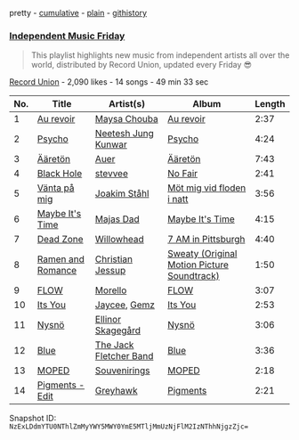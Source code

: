 pretty - [cumulative](/playlists/cumulative/3PF0U9lqNSODHjJq28lmvA.md) - [plain](/playlists/plain/3PF0U9lqNSODHjJq28lmvA) - [githistory](https://github.githistory.xyz/mackorone/spotify-playlist-archive/blob/main/playlists/plain/3PF0U9lqNSODHjJq28lmvA)

### [Independent Music Friday](https://open.spotify.com/playlist/3PF0U9lqNSODHjJq28lmvA)

> This playlist highlights new music from independent artists all over the world, distributed by Record Union, updated every Friday 😎

[Record Union](https://open.spotify.com/user/recordunion) - 2,090 likes - 14 songs - 49 min 33 sec

| No. | Title | Artist(s) | Album | Length |
|---|---|---|---|---|
| 1 | [Au revoir](https://open.spotify.com/track/7kZG21WlPm7hudGODOi1lM) | [Maysa Chouba](https://open.spotify.com/artist/3Gb4zWT12NVDAXLDlahoLL) | [Au revoir](https://open.spotify.com/album/3bpOcLy5grlig2BhNTH5fz) | 2:37 |
| 2 | [Psycho](https://open.spotify.com/track/3fHKqdNVHAFzI5hgEcZZnZ) | [Neetesh Jung Kunwar](https://open.spotify.com/artist/5uVTzyCO2MknEPABhTCIkz) | [Psycho](https://open.spotify.com/album/7b8ZBpiK2pCgiJnjlMdZoF) | 4:24 |
| 3 | [Ääretön](https://open.spotify.com/track/1Z70cwRoZtMluxFg0JBU3P) | [Auer](https://open.spotify.com/artist/6ohrGemJlLBkIGvfqiwXyG) | [Ääretön](https://open.spotify.com/album/5mrtp6Quyaxw8Wpf3Y7KvU) | 7:43 |
| 4 | [Black Hole](https://open.spotify.com/track/2R1gbluIY0jnH1uAxPbOlN) | [stevvee](https://open.spotify.com/artist/3IAn8NDMPwjoOsaPuwXL8Q) | [No Fair](https://open.spotify.com/album/5gSi3THSQohk6QCz6TJmUm) | 2:41 |
| 5 | [Vänta på mig](https://open.spotify.com/track/1P4AE1OtF9ic448s0GSMv3) | [Joakim Ståhl](https://open.spotify.com/artist/2Gl7RmsbdkVB7HC7YJNxXW) | [Möt mig vid floden i natt](https://open.spotify.com/album/3F8Kk06OqGoaMQ27AH5sum) | 3:56 |
| 6 | [Maybe It's Time](https://open.spotify.com/track/6XC4kFcx2GXsTzcwQIExFb) | [Majas Dad](https://open.spotify.com/artist/4UG68phKcHZ4lo5IaWuX2B) | [Maybe It's Time](https://open.spotify.com/album/3liYaR0NpMsWatrwob7wTQ) | 4:15 |
| 7 | [Dead Zone](https://open.spotify.com/track/7uQYZxpIevTaFnMg88rD7h) | [Willowhead](https://open.spotify.com/artist/3VQcv9slDXL09gPMXHqjrS) | [7 AM in Pittsburgh](https://open.spotify.com/album/39SZSXcSKFVAvLo9zMGanV) | 4:40 |
| 8 | [Ramen and Romance](https://open.spotify.com/track/1a3NVJwN5SlIO0TvOGqJ92) | [Christian Jessup](https://open.spotify.com/artist/3kCdzp5krxkPDQMRpDJuWB) | [Sweaty \(Original Motion Picture Soundtrack\)](https://open.spotify.com/album/5hjdvX0H24t3IEBtfO11zX) | 1:50 |
| 9 | [FLOW](https://open.spotify.com/track/7q7UqUgwy26DlYNTG323mf) | [Morello](https://open.spotify.com/artist/2ggxtphRwAB73uvMewAd2c) | [FLOW](https://open.spotify.com/album/5qV8obx5QfGSI9HVAZXwTk) | 3:07 |
| 10 | [Its You](https://open.spotify.com/track/0JzR9MkDUwALUvjCpjpkyy) | [Jaycee](https://open.spotify.com/artist/1JxdgKeIEiQOkyKMylwCkl), [Gemz](https://open.spotify.com/artist/7tsrmFMUwcaNTb0BvfRvjb) | [Its You](https://open.spotify.com/album/2Q4HjNk70YcS3tuFL5MeLb) | 2:53 |
| 11 | [Nysnö](https://open.spotify.com/track/05Q1i2P6xzLmoIDtuAfUiM) | [Ellinor Skagegård](https://open.spotify.com/artist/5pEFpC5JQdFCO4w9jOzLji) | [Nysnö](https://open.spotify.com/album/0QiUM2D5WkoRfveZ5t6fVG) | 3:06 |
| 12 | [Blue](https://open.spotify.com/track/40a5vktt2tIwpIHoyAcKQ0) | [The Jack Fletcher Band](https://open.spotify.com/artist/5lj178O5G0Wrmt01riJYD4) | [Blue](https://open.spotify.com/album/68Frl3tCJinozKtUJFdM40) | 3:36 |
| 13 | [MOPED](https://open.spotify.com/track/4N4Vd8AtYk3Js94aGE2oUk) | [Souvenirings](https://open.spotify.com/artist/6XdTNfPDz37ExY0sLhGmgQ) | [MOPED](https://open.spotify.com/album/4ZSHnQd80QjQNI9SQdn1xG) | 2:18 |
| 14 | [Pigments \- Edit](https://open.spotify.com/track/1vEXJ8QdiLP3gvyhqJGbPK) | [Greyhawk](https://open.spotify.com/artist/2PqOwEG59E1HajP71KYAmp) | [Pigments](https://open.spotify.com/album/0TfKrDsoSXRl5M91XKloo2) | 2:21 |

Snapshot ID: `NzExLDdmYTU0NThlZmMyYWY5MWY0YmE5MTljMmUzNjFlM2IzNThhNjgzZjc=`
